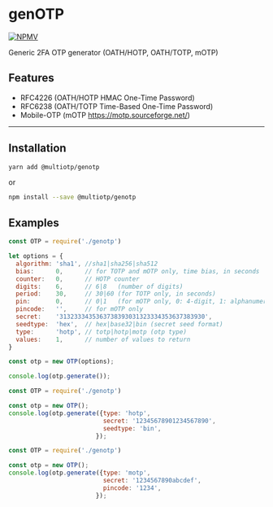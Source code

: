 # genOTP

[![NPMV](https://img.shields.io/npm/v/@multiotp/genotp.svg?style=flat-square)](https://npmjs.org/package/@multiotp/genotp)

Generic 2FA OTP generator (OATH/HOTP, OATH/TOTP, mOTP)

## Features

- RFC4226 (OATH/HOTP HMAC One-Time Password)
- RFC6238 (OATH/TOTP Time-Based One-Time Password)
- Mobile-OTP (mOTP https://motp.sourceforge.net/)

---

## Installation

```bash
yarn add @multiotp/genotp
```

or

```bash
npm install --save @multiotp/genotp
```

## Examples

```javascript
const OTP = require('./genotp')

let options = {
  algorithm: 'sha1', //sha1|sha256|sha512
  bias:      0,      // for TOTP and mOTP only, time bias, in seconds
  counter:   0,      // HOTP counter
  digits:    6,      // 6|8   (number of digits)
  period:    30,     // 30|60 (for TOTP only, in seconds)
  pin:       0,      // 0|1   (for mOTP only, 0: 4-digit, 1: alphanumeric)
  pincode:   '',     // for mOTP only
  secret:    '3132333435363738393031323334353637383930',
  seedtype:  'hex',  // hex|base32|bin (secret seed format)
  type:      'hotp', // totp|hotp|motp (otp type)
  values:    1,      // number of values to return
}

const otp = new OTP(options);

console.log(otp.generate());

```

```javascript
const OTP = require('./genotp')

const otp = new OTP();
console.log(otp.generate({type: 'hotp',
                          secret: '12345678901234567890',
                          seedtype: 'bin',
                        });
```

```javascript
const OTP = require('./genotp')

const otp = new OTP();
console.log(otp.generate({type: 'motp',
                          secret: '1234567890abcdef',
                          pincode: '1234',
                        });
```
